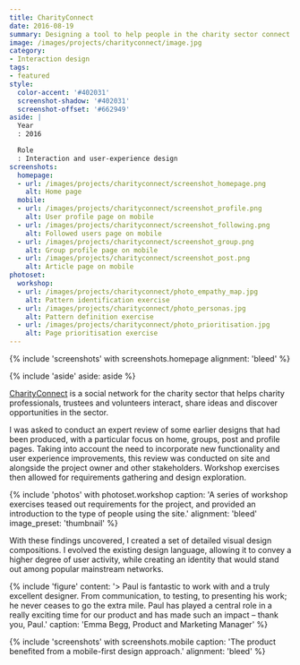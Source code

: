 ```yaml
---
title: CharityConnect
date: 2016-08-19
summary: Designing a tool to help people in the charity sector connect with each other to share ideas and resources.
image: /images/projects/charityconnect/image.jpg
category:
- Interaction design
tags:
- featured
style:
  color-accent: '#402031'
  screenshot-shadow: '#402031'
  screenshot-offset: '#662949'
aside: |
  Year
  : 2016

  Role
  : Interaction and user-experience design
screenshots:
  homepage:
  - url: /images/projects/charityconnect/screenshot_homepage.png
    alt: Home page
  mobile:
  - url: /images/projects/charityconnect/screenshot_profile.png
    alt: User profile page on mobile
  - url: /images/projects/charityconnect/screenshot_following.png
    alt: Followed users page on mobile
  - url: /images/projects/charityconnect/screenshot_group.png
    alt: Group profile page on mobile
  - url: /images/projects/charityconnect/screenshot_post.png
    alt: Article page on mobile
photoset:
  workshop:
  - url: /images/projects/charityconnect/photo_empathy_map.jpg
    alt: Pattern identification exercise
  - url: /images/projects/charityconnect/photo_personas.jpg
    alt: Pattern definition exercise
  - url: /images/projects/charityconnect/photo_prioritisation.jpg
    alt: Page prioritisation exercise
---
```

{% include 'screenshots' with screenshots.homepage
  alignment: 'bleed'
%}

{% include 'aside'
  aside: aside
%}

[CharityConnect][1] is a social network for the charity sector that helps charity professionals, trustees and volunteers interact, share ideas and discover opportunities in the sector.

I was asked to conduct an expert review of some earlier designs that had been produced, with a particular focus on home, groups, post and profile pages. Taking into account the need to incorporate new functionality and user experience improvements, this review was conducted on site and alongside the project owner and other stakeholders. Workshop exercises then allowed for requirements gathering and design exploration.

{% include 'photos' with photoset.workshop
  caption: 'A series of workshop exercises teased out requirements for the project, and provided an introduction to the type of people using the site.'
  alignment: 'bleed'
  image_preset: 'thumbnail'
%}

With these findings uncovered, I created a set of detailed visual design compositions. I evolved the existing design language, allowing it to convey a higher degree of user activity, while creating an identity that would stand out among popular mainstream networks.

{% include 'figure'
  content: '> Paul is fantastic to work with and a truly excellent designer. From communication, to testing, to presenting his work; he never ceases to go the extra mile. Paul has played a central role in a really exciting time for our product and has made such an impact – thank you, Paul.'
  caption: 'Emma Begg, Product and Marketing Manager'
%}

{% include 'screenshots' with screenshots.mobile
  caption: 'The product benefited from a mobile-first design approach.'
  alignment: 'bleed'
%}

[1]: https://www.charityconnect.co.uk

